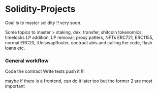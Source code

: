# Solidity-Projects

Goal is to master solidity !! very soon.

Some topics to master > staking, dex, transfer, shitcoin tokenomics, timelocks
LP addition, LP removal, proxy patters, NFTs ERC721, ERC1155, normal ERC20, IUniswapRouter,
contract abis and calling the code, flash loans etc.

### General workflow
Code the contract
Write tests
push it !!!

maybe if there is a frontend, can do it later too
but the former 2 are most important
